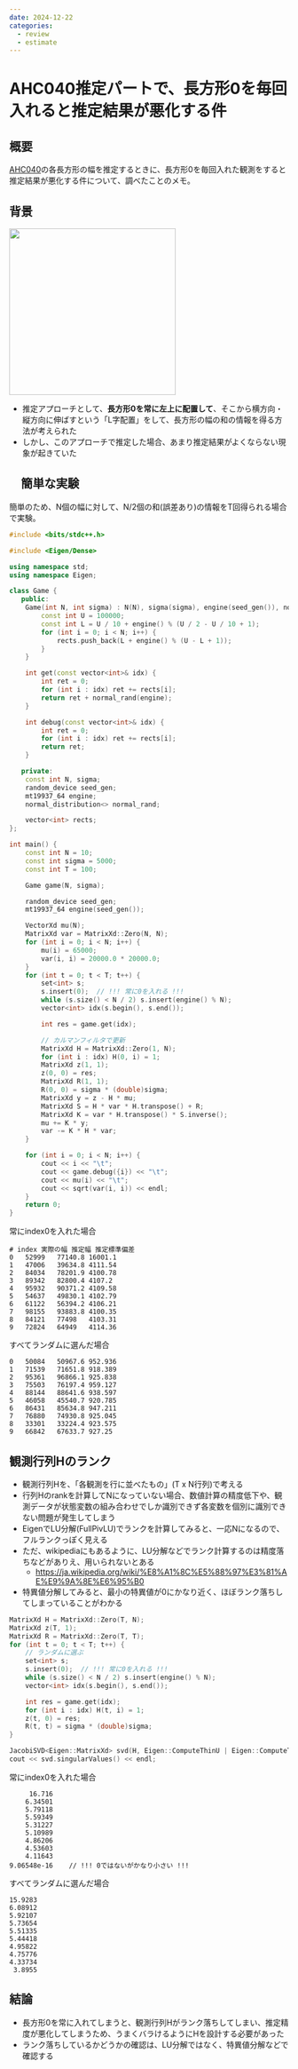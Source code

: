 ```yaml
---
date: 2024-12-22
categories:
  - review
  - estimate
---
```

# AHC040推定パートで、長方形0を毎回入れると推定結果が悪化する件

## 概要

[AHC040](../../ContestMemo/ahc040.md)の各長方形の幅を推定するときに、長方形0を毎回入れた観測をすると推定結果が悪化する件について、調べたことのメモ。

<!-- more -->

## 背景

<img src="/AtCoderHeuristicContestMemo/blog/20241222_ahc040_estimate_1.png" width=300>

- 推定アプローチとして、**長方形0を常に左上に配置して**、そこから横方向・縦方向に伸ばすという「L字配置」をして、長方形の幅の和の情報を得る方法が考えられた
- しかし、このアプローチで推定した場合、あまり推定結果がよくならない現象が起きていた

## 　簡単な実験

簡単のため、N個の幅に対して、N/2個の和(誤差あり)の情報をT回得られる場合で実験。

```cpp
#include <bits/stdc++.h>

#include <Eigen/Dense>

using namespace std;
using namespace Eigen;

class Game {
   public:
    Game(int N, int sigma) : N(N), sigma(sigma), engine(seed_gen()), normal_rand(0, sigma) {
        const int U = 100000;
        const int L = U / 10 + engine() % (U / 2 - U / 10 + 1);
        for (int i = 0; i < N; i++) {
            rects.push_back(L + engine() % (U - L + 1));
        }
    }

    int get(const vector<int>& idx) {
        int ret = 0;
        for (int i : idx) ret += rects[i];
        return ret + normal_rand(engine);
    }

    int debug(const vector<int>& idx) {
        int ret = 0;
        for (int i : idx) ret += rects[i];
        return ret;
    }

   private:
    const int N, sigma;
    random_device seed_gen;
    mt19937_64 engine;
    normal_distribution<> normal_rand;

    vector<int> rects;
};

int main() {
    const int N = 10;
    const int sigma = 5000;
    const int T = 100;

    Game game(N, sigma);

    random_device seed_gen;
    mt19937_64 engine(seed_gen());

    VectorXd mu(N);
    MatrixXd var = MatrixXd::Zero(N, N);
    for (int i = 0; i < N; i++) {
        mu(i) = 65000;
        var(i, i) = 20000.0 * 20000.0;
    }
    for (int t = 0; t < T; t++) {
        set<int> s;
        s.insert(0);  // !!! 常に0を入れる !!!
        while (s.size() < N / 2) s.insert(engine() % N);
        vector<int> idx(s.begin(), s.end());

        int res = game.get(idx);

        // カルマンフィルタで更新
        MatrixXd H = MatrixXd::Zero(1, N);
        for (int i : idx) H(0, i) = 1;
        MatrixXd z(1, 1);
        z(0, 0) = res;
        MatrixXd R(1, 1);
        R(0, 0) = sigma * (double)sigma;
        MatrixXd y = z - H * mu;
        MatrixXd S = H * var * H.transpose() + R;
        MatrixXd K = var * H.transpose() * S.inverse();
        mu += K * y;
        var -= K * H * var;
    }

    for (int i = 0; i < N; i++) {
        cout << i << "\t";
        cout << game.debug({i}) << "\t";
        cout << mu(i) << "\t";
        cout << sqrt(var(i, i)) << endl;
    }
    return 0;
}
```

常にindex0を入れた場合
```
# index 実際の幅 推定幅 推定標準偏差
0	52999	77140.8	16001.1
1	47006	39634.8	4111.54
2	84034	78201.9	4100.78
3	89342	82800.4	4107.2
4	95932	90371.2	4109.58
5	54637	49830.1	4102.79
6	61122	56394.2	4106.21
7	98155	93883.8	4100.35
8	84121	77498	4103.31
9	72824	64949	4114.36
```

すべてランダムに選んだ場合
```
0	50084	50967.6	952.936
1	71539	71651.8	918.389
2	95361	96866.1	925.838
3	75503	76197.4	959.127
4	88144	88641.6	938.597
5	46058	45540.7	920.785
6	86431	85634.8	947.211
7	76880	74930.8	925.045
8	33301	33224.4	923.575
9	66842	67633.7	927.25
```

## 観測行列Hのランク

- 観測行列Hを、「各観測を行に並べたもの」(T x N行列)で考える
- 行列Hのrankを計算してNになっていない場合、数値計算の精度低下や、観測データが状態変数の組み合わせでしか識別できず各変数を個別に識別できない問題が発生してしまう
- EigenでLU分解(FullPivLU)でランクを計算してみると、一応Nになるので、フルランクっぽく見える
- ただ、wikipediaにもあるように、LU分解などでランク計算するのは精度落ちなどがありえ、用いられないとある
  - https://ja.wikipedia.org/wiki/%E8%A1%8C%E5%88%97%E3%81%AE%E9%9A%8E%E6%95%B0
- 特異値分解してみると、最小の特異値が0にかなり近く、ほぼランク落ちしてしまっていることがわかる

```cpp
MatrixXd H = MatrixXd::Zero(T, N);
MatrixXd z(T, 1);
MatrixXd R = MatrixXd::Zero(T, T);
for (int t = 0; t < T; t++) {
    // ランダムに選ぶ
    set<int> s;
    s.insert(0);  // !!! 常に0を入れる !!!
    while (s.size() < N / 2) s.insert(engine() % N);
    vector<int> idx(s.begin(), s.end());

    int res = game.get(idx);
    for (int i : idx) H(t, i) = 1;
    z(t, 0) = res;
    R(t, t) = sigma * (double)sigma;
}

JacobiSVD<Eigen::MatrixXd> svd(H, Eigen::ComputeThinU | Eigen::ComputeThinV);
cout << svd.singularValues() << endl;
```

常にindex0を入れた場合
```
     16.716
    6.34501
    5.79118
    5.59349
    5.31227
    5.10989
    4.86206
    4.53603
    4.11643
9.06548e-16    // !!! 0ではないがかなり小さい !!!
```

すべてランダムに選んだ場合
```
15.9283
6.08912
5.92107
5.73654
5.51335
5.44418
4.95822
4.75776
4.33734
 3.8955
```

## 結論

- 長方形0を常に入れてしまうと、観測行列Hがランク落ちしてしまい、推定精度が悪化してしまうため、うまくバラけるようにHを設計する必要があった
- ランク落ちしているかどうかの確認は、LU分解ではなく、特異値分解などで確認する

